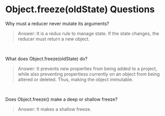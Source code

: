 # Object.freeze(oldState) Questions

Why must a reducer never mutate its arguments? 
> Answer: It is a redux rule to manage state. If the state changes, the reducer must return a new object. 

&nbsp;

What does Object.freeze(oldState) do?
> Answer: It prevents new properties from being added to a project, while also preventing propertiess currently on an object from being altered or deleted. Thus, making the object immutable. 

&nbsp;

Does Object.freeze() make a deep or shallow freeze?
> Answer: It makes a shallow freeze. 